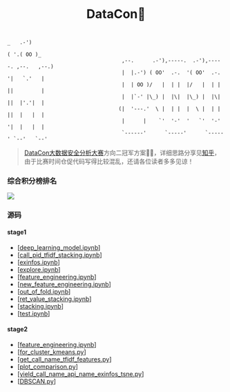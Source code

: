 # <p align="center">DataCon:beers:</p>

```shell
                                                                        _   .-')
                                                                       ( '.( OO )_
                                     ,--.      .-'),-----.  .-'),-----. ,--.   ,--.)
                                     |  |.-') ( OO'  .-.  '( OO'  .-.  '|   `.'   |
                                     |  | OO )/   |  | |  |/   |  | |  ||         |
                                     |  |`-' |\_) |  |\|  |\_) |  |\|  ||  |'.'|  |
                                    (|  '---.'  \ |  | |  |  \ |  | |  ||  |   |  |
                                     |      |    `'  '-'  '   `'  '-'  '|  |   |  |
                                     `------'      `-----'      `-----' `--'   `--'
```
> [DataCon大数据安全分析大赛](https://www.butian.net/datacon)方向二冠军方案:rose::rose:，详细思路分享见[知乎](https://zhuanlan.zhihu.com/p/64252076)，由于比赛时间仓促代码写得比较混乱，还请各位读者多多见谅！

### 综合积分榜排名
![](https://yhangf.gitee.io/images/rank.png)

### 源码

#### stage1

- [[deep_learning_model.ipynb](https://nbviewer.jupyter.org/github/yhangf/DataCon/blob/master/code/stage1/deep_learning_model.ipynb)]
- [[call_pid_tfidf_stacking.ipynb](https://nbviewer.jupyter.org/github/yhangf/DataCon/blob/master/code/stage1/call_pid_tfidf_stacking.ipynb)]
- [[exinfos.ipynb](https://nbviewer.jupyter.org/github/yhangf/DataCon/blob/master/code/stage1/exinfos.ipynb)]
- [[explore.ipynb](https://nbviewer.jupyter.org/github/yhangf/DataCon/blob/master/code/stage1/explore.ipynb)]
- [[feature_engineering.ipynb](https://nbviewer.jupyter.org/github/yhangf/DataCon/blob/master/code/stage1/feature_engineering.ipynb)]
- [[new_feature_engineering.ipynb](https://nbviewer.jupyter.org/github/yhangf/DataCon/blob/master/code/stage1/new_feature_engineering.ipynb)]
- [[out_of_fold.ipynb](https://nbviewer.jupyter.org/github/yhangf/DataCon/blob/master/code/stage1/out_of_fold.ipynb)]
- [[ret_value_stacking.ipynb](https://nbviewer.jupyter.org/github/yhangf/DataCon/blob/master/code/stage1/ret_value_stacking.ipynb)]
- [[stacking.ipynb](https://nbviewer.jupyter.org/github/yhangf/DataCon/blob/master/code/stage1/stacking.ipynb)]
- [[test.ipynb](https://nbviewer.jupyter.org/github/yhangf/DataCon/blob/master/code/stage1/test.ipynb)]

#### stage2

- [[feature_engineering.ipynb](https://nbviewer.jupyter.org/github/yhangf/DataCon/blob/master/code/stage2/feature_engineering.ipynb)]
- [[for_cluster_kmeans.py](https://github.com/yhangf/DataCon/blob/master/code/stage2/for_cluster_kmeans.py)]
- [[get_call_name_tfidf_features.py](https://github.com/yhangf/DataCon/blob/master/code/stage2/get_call_name_tfidf_features.py)]
- [[plot_comparison.py](https://github.com/yhangf/DataCon/blob/master/code/stage2/plot_comparison.py)]
- [[yield_call_name_api_name_exinfos_tsne.py](https://github.com/yhangf/DataCon/blob/master/code/stage2/yield_call_name_api_name_exinfos_tsne.py)]
- [[DBSCAN.py](https://github.com/yhangf/DataCon/blob/master/code/stage2/DBSCAN.py)]

